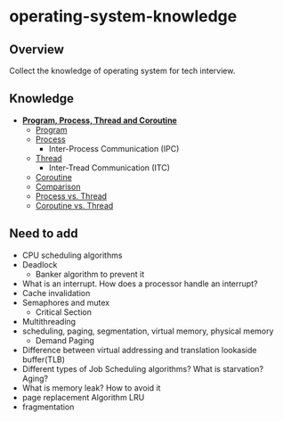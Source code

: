 # operating-system-knowledge

## Overview
Collect the knowledge of operating system for tech interview.

## Knowledge
- [**Program, Process, Thread and Coroutine**](knowledge/Program_Process_Thread_Coroutine.md)
   - [Program](knowledge/Program_Process_Thread_Coroutine.md#program)
   - [Process](knowledge/Program_Process_Thread_Coroutine.md#process)
      - Inter-Process Communication (IPC)
   - [Thread](knowledge/Program_Process_Thread_Coroutine.md#thread)
      - Inter-Tread Communication (ITC)
   - [Coroutine](knowledge/Program_Process_Thread_Coroutine.md#coroutine)
   - [Comparison](knowledge/Program_Process_Thread_Coroutine.md#comparison)
   - [Process vs. Thread](knowledge/Program_Process_Thread_Coroutine.md#process-vs-thread)
   - [Coroutine vs. Thread](knowledge/Program_Process_Thread_Coroutine.md#coroutine-vs-thread)


## Need to add
- CPU scheduling algorithms
- Deadlock
   - Banker algorithm to prevent it
- What is an interrupt. How does a processor handle an interrupt?
- Cache invalidation
- Semaphores and mutex
   - Critical Section
- Multithreading
- scheduling, paging, segmentation, virtual memory, physical memory
   - Demand Paging
- Difference between virtual addressing and translation lookaside buffer(TLB)
- Different types of Job Scheduling algorithms? What is starvation? Aging?
- What is memory leak? How to avoid it
- page replacement Algorithm LRU
- fragmentation
